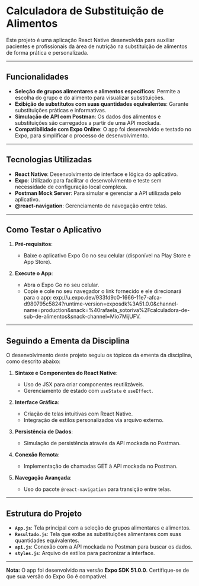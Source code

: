 # Calculadora de Substituição de Alimentos

Este projeto é uma aplicação React Native desenvolvida para auxiliar pacientes e profissionais da área de nutrição na substituição de alimentos de forma prática e personalizada.

---

## Funcionalidades

- **Seleção de grupos alimentares e alimentos específicos**: Permite a escolha do grupo e do alimento para visualizar substituições.
- **Exibição de substitutos com suas quantidades equivalentes**: Garante substituições práticas e informativas.
- **Simulação de API com Postman**: Os dados dos alimentos e substituições são carregados a partir de uma API mockada.
- **Compatibilidade com Expo Online**: O app foi desenvolvido e testado no Expo, para simplificar o processo de desenvolvimento.

---

## Tecnologias Utilizadas

- **React Native**: Desenvolvimento de interface e lógica do aplicativo.
- **Expo**: Utilizado para facilitar o desenvolvimento e teste sem necessidade de configuração local complexa.
- **Postman Mock Server**: Para simular e gerenciar a API utilizada pelo aplicativo.
- **@react-navigation**: Gerenciamento de navegação entre telas.

---

## Como Testar o Aplicativo

1. **Pré-requisitos**:
   - Baixe o aplicativo Expo Go no seu celular (disponível na Play Store e App Store).

2. **Execute o App**:
   - Abra o Expo Go no seu celular.
   - Copie e cole no seu navegador o link fornecido e ele direcionará para o app: exp://u.expo.dev/933fd9c0-1666-11e7-afca-d980795c5824?runtime-version=exposdk%3A51.0.0&channel-name=production&snack=%40rafaela_sotoriva%2Fcalculadora-de-sub-de-alimentos&snack-channel=Mio7MijUFV.

---

## Seguindo a Ementa da Disciplina

O desenvolvimento deste projeto seguiu os tópicos da ementa da disciplina, como descrito abaixo:

1. **Sintaxe e Componentes do React Native**:
   - Uso de JSX para criar componentes reutilizáveis.
   - Gerenciamento de estado com `useState` e `useEffect`.

2. **Interface Gráfica**:
   - Criação de telas intuitivas com React Native.
   - Integração de estilos personalizados via arquivo externo.

3. **Persistência de Dados**:
   - Simulação de persistência através da API mockada no Postman.

4. **Conexão Remota**:
   - Implementação de chamadas GET à API mockada no Postman.

5. **Navegação Avançada**:
   - Uso do pacote `@react-navigation` para transição entre telas.

---

## Estrutura do Projeto

- **`App.js`**: Tela principal com a seleção de grupos alimentares e alimentos.
- **`Resultado.js`**: Tela que exibe as substituições alimentares com suas quantidades equivalentes.
- **`api.js`**: Conexão com a API mockada no Postman para buscar os dados.
- **`styles.js`**: Arquivo de estilos para padronizar a interface.

---

**Nota:** O app foi desenvolvido na versão **Expo SDK 51.0.0**. Certifique-se de que sua versão do Expo Go é compatível.

